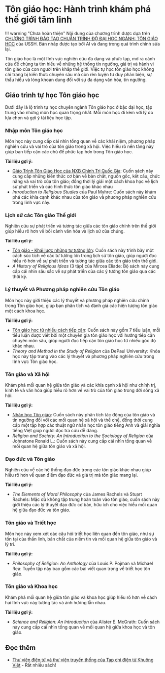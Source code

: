 # Tôn giáo học: Hành trình khám phá thế giới tâm linh

!!! warning "Chưa hoàn thiện"
    Nội dung của chương trình được dựa trên [CHƯƠNG TRÌNH ĐÀO TẠO CHUẨN TRÌNH ĐỘ ĐẠI HỌC NGÀNH: TÔN GIÁO HỌC](https://ussh.vnu.edu.vn/uploads/ussh/dao-tao/2023_11/ctdt-nganh-ton-giao-hoc_1.pdf) của USSH. Bản nháp được tạo bởi AI và đang trong quá trình chỉnh sửa lại.

Tôn giáo học là một lĩnh vực nghiên cứu đa dạng và phức tạp, mở ra cánh cửa để chúng ta tìm hiểu về những hệ thống tín ngưỡng, giá trị và hành vi tôn giáo của con người trên khắp thế giới.  Việc tự học tôn giáo học không chỉ trang bị kiến thức chuyên sâu mà còn rèn luyện tư duy phản biện, sự thấu hiểu và lòng khoan dung đối với sự đa dạng văn hóa, tín ngưỡng.  


## Giáo trình tự học Tôn giáo học

Dưới đây là lộ trình tự học chuyên ngành Tôn giáo học ở bậc đại học, tập trung vào những môn học quan trọng nhất. Mỗi môn học đi kèm với lý do lựa chọn và gợi ý tài liệu học tập.

### Nhập môn Tôn giáo học

Môn học này cung cấp cái nhìn tổng quan về các khái niệm, phương pháp nghiên cứu và vai trò của tôn giáo trong xã hội. Việc hiểu rõ nền tảng này giúp bạn tiếp cận các chủ đề phức tạp hơn trong Tôn giáo học.

**Tài liệu gợi ý:**

- [Giáo Trình Tôn Giáo Học của NXB Chính Trị Quốc Gia](https://www.fahasa.com/giao-trinh-ton-giao-hoc.html): Cuốn sách này cung cấp những kiến thức cơ bản về bản chất, nguồn gốc, kết cấu, chức năng và vai trò của tôn giáo; đồng thời lý giải một cách khoa học về lịch sử phát triển và các hình thức tôn giáo khác nhau
- *Introduction to Religious Studies* của Paul Myhre: Cuốn sách này khám phá các khía cạnh khác nhau của tôn giáo và phương pháp nghiên cứu trong lĩnh vực này.

### Lịch sử các Tôn giáo Thế giới

Nghiên cứu sự phát triển và tương tác giữa các tôn giáo chính trên thế giới giúp hiểu rõ hơn về bối cảnh văn hóa và lịch sử của chúng.

**Tài liệu gợi ý:**

- [Tôn giáo - Khái lược những tư tưởng lớn](https://sachdonga.vn/products/ton-giao-khai-luoc-nhung-tu-tuong-lon): Cuốn sách này trình bày một cách súc tích về các tư tưởng lớn trong lịch sử tôn giáo, giúp người đọc hiểu rõ hơn về sự phát triển và tương tác giữa các tôn giáo trên thế giới.​
- *A History of Religious Ideas* (3 tập) của Mircea Eliade: Bộ sách này cung cấp cái nhìn sâu sắc về sự phát triển của các ý tưởng tôn giáo qua các thời kỳ.

### Lý thuyết và Phương pháp nghiên cứu Tôn giáo

Môn học này giới thiệu các lý thuyết và phương pháp nghiên cứu chính trong Tôn giáo học, giúp bạn phân tích và đánh giá các hiện tượng tôn giáo một cách khoa học.

**Tài liệu gợi ý:**

- [Tôn giáo học từ nhiều cách tiếp cận](https://bookhunter.vn/sach-ton-giao-hoc-tu-nhieu-cach-tiep-can-do-peter-connolly-chu-bien-mot-giao-trinh-quan-trong): Cuốn sách này gồm 7 tiểu luận, mỗi tiểu luận được viết bởi một chuyên gia tôn giáo học với hướng tiếp cận chuyên môn sâu, giúp người đọc tiếp cận tôn giáo học từ nhiều góc độ khác nhau. 
- *Theory and Method in the Study of Religion* của DePaul University: Khóa học này tập trung vào các lý thuyết và phương pháp nghiên cứu trong lĩnh vực Tôn giáo học.

### Tôn giáo và Xã hội

Khám phá mối quan hệ giữa tôn giáo và các khía cạnh xã hội như chính trị, kinh tế và văn hóa giúp hiểu rõ hơn về vai trò của tôn giáo trong đời sống xã hội.

**Tài liệu gợi ý:**

- [Nhân học Tôn giáo](https://trivan.com.vn/nhan-hoc-ton-giao-p40765763.html): Cuốn sách này phân tích tác động của tôn giáo và tín ngưỡng đối với các mối quan hệ xã hội và thể chế, đồng thời cung cấp một tập hợp các thuật ngữ nhân học tôn giáo tiếng Anh và giải nghĩa tiếng Việt giúp người đọc tra cứu dễ dàng.
- *Religion and Society: An Introduction to the Sociology of Religion* của Johnstone Ronald L.: Cuốn sách này cung cấp cái nhìn tổng quan về mối quan hệ giữa tôn giáo và xã hội.

### Đạo đức và Tôn giáo

Nghiên cứu về các hệ thống đạo đức trong các tôn giáo khác nhau giúp hiểu rõ hơn về quan điểm đạo đức và giá trị mà tôn giáo mang lại.

**Tài liệu gợi ý:**

- *The Elements of Moral Philosophy* của James Rachels và Stuart Rachels: Mặc dù không tập trung hoàn toàn vào tôn giáo, cuốn sách này giới thiệu các lý thuyết đạo đức cơ bản, hữu ích cho việc hiểu mối quan hệ giữa đạo đức và tôn giáo.

### Tôn giáo và Triết học

Môn học này xem xét các câu hỏi triết học liên quan đến tôn giáo, như sự tồn tại của thần linh, bản chất của niềm tin và mối quan hệ giữa tôn giáo và lý trí.

**Tài liệu gợi ý:**

- *Philosophy of Religion: An Anthology* của Louis P. Pojman và Michael Rea: Tuyển tập này bao gồm các bài viết quan trọng về triết học tôn giáo.

### Tôn giáo và Khoa học

Khám phá mối quan hệ giữa tôn giáo và khoa học giúp hiểu rõ hơn về cách hai lĩnh vực này tương tác và ảnh hưởng lẫn nhau.

**Tài liệu gợi ý:**

- *Science and Religion: An Introduction* của Alister E. McGrath: Cuốn sách này cung cấp cái nhìn tổng quan về mối quan hệ giữa khoa học và tôn giáo.

## Đọc thêm

- [Thư viện điện tử và thư viện truyền thống của Tạp chí điện tử Khuông Việt](https://thuvien.khuongviet.edu.vn/) - Rất nhiều sách!